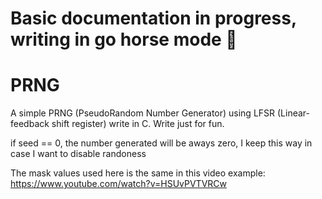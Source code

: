 # Basic documentation in progress, writing in go horse mode 👀

# PRNG
A simple PRNG (PseudoRandom Number Generator) using LFSR (Linear-feedback shift register) write in C. Write just for fun.

if seed == 0, the number generated will be aways zero, I keep this way in case I want to disable randoness

The mask values used here is the same in this video example:
https://www.youtube.com/watch?v=HSUvPVTVRCw
